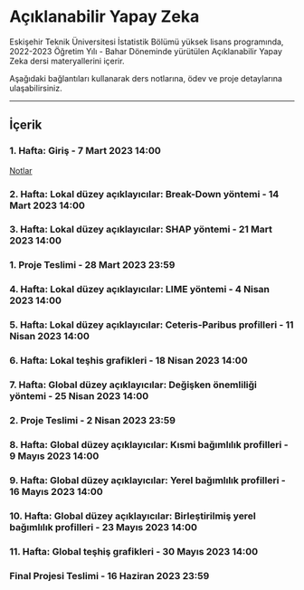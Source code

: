 # Açıklanabilir Yapay Zeka
Eskişehir Teknik Üniversitesi İstatistik Bölümü yüksek lisans programında, 2022-2023 Öğretim Yılı - Bahar Döneminde yürütülen Açıklanabilir Yapay Zeka dersi materyallerini içerir.

Aşağıdaki bağlantıları kullanarak ders notlarına, ödev ve proje detaylarına ulaşabilirsiniz.

---

## İçerik

### 1. Hafta: Giriş - 7 Mart 2023 14:00 

[Notlar](https://github.com/mcavs/ESTUStat_2023Bahar_AciklanabilirYapayZeka/blob/main/DersNotlar%C4%B1/AYZ%201.Hafta.pdf)


### 2. Hafta: Lokal düzey açıklayıcılar: Break-Down yöntemi - 14 Mart 2023 14:00 

### 3. Hafta: Lokal düzey açıklayıcılar: SHAP yöntemi - 21 Mart 2023 14:00 

### 1. Proje Teslimi - 28 Mart 2023 23:59

### 4. Hafta: Lokal düzey açıklayıcılar: LIME yöntemi - 4 Nisan 2023 14:00 

### 5. Hafta: Lokal düzey açıklayıcılar: Ceteris-Paribus profilleri - 11 Nisan 2023 14:00 

### 6. Hafta: Lokal teşhis grafikleri - 18 Nisan 2023 14:00 

### 7. Hafta: Global düzey açıklayıcılar: Değişken önemliliği yöntemi - 25 Nisan 2023 14:00 

### 2. Proje Teslimi - 2 Nisan 2023 23:59

### 8. Hafta: Global düzey açıklayıcılar: Kısmi bağımlılık profilleri - 9 Mayıs 2023 14:00 

### 9. Hafta: Global düzey açıklayıcılar: Yerel bağımlılık profilleri - 16 Mayıs 2023 14:00 

### 10. Hafta: Global düzey açıklayıcılar: Birleştirilmiş yerel bağımlılık profilleri - 23 Mayıs 2023 14:00 

### 11. Hafta: Global teşhiş grafikleri - 30 Mayıs 2023 14:00 

### Final Projesi Teslimi - 16 Haziran 2023 23:59
